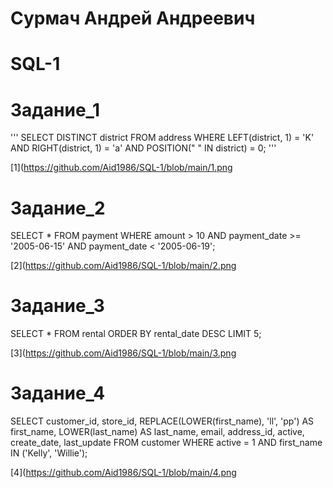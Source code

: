 # Сурмач Андрей Андреевич
# SQL-1

# Задание_1

'''
SELECT
	DISTINCT district
FROM
	address
WHERE
	LEFT(district, 1) = 'K'
	AND RIGHT(district, 1) = 'a'
	AND POSITION(" " IN district) = 0;
 '''

 [1](https://github.com/Aid1986/SQL-1/blob/main/1.png

 # Задание_2

 SELECT
	*
FROM
	payment
WHERE
	amount > 10
	AND payment_date >= '2005-06-15'
	AND payment_date < '2005-06-19';

 [2](https://github.com/Aid1986/SQL-1/blob/main/2.png

 # Задание_3

 SELECT
	*
FROM
	rental
ORDER BY
	rental_date DESC
LIMIT 5;

[3](https://github.com/Aid1986/SQL-1/blob/main/3.png

# Задание_4

SELECT
	customer_id,
	store_id,
	REPLACE(LOWER(first_name), 'll', 'pp') AS first_name,
	LOWER(last_name) AS last_name,
	email,
	address_id,
	active,
	create_date,
	last_update
FROM
	customer
WHERE
	active = 1
	AND first_name IN ('Kelly', 'Willie');

 [4](https://github.com/Aid1986/SQL-1/blob/main/4.png
